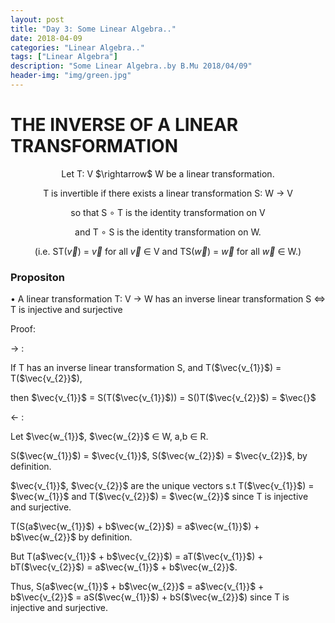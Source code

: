```yaml
---
layout: post
title: "Day 3: Some Linear Algebra.."
date: 2018-04-09
categories: "Linear Algebra.."
tags: ["Linear Algebra"]
description: "Some Linear Algebra..by B.Mu 2018/04/09"
header-img: "img/green.jpg"
---
```

# THE INVERSE OF A LINEAR TRANSFORMATION

<center>
Let T: V $\rightarrow$ W be a linear transformation. 

T is invertible if there exists a linear transformation S: W $\rightarrow$ V 

so that S $\circ$ T is the 
identity transformation on V 

and T $\circ$ S is the identity transformation on W. 

(i.e. ST($\vec{v}$) = $\vec{v}$ for all $\vec{v}$ $\in$ V and TS($\vec{w}$) = 
$\vec{w}$ for all $\vec{w}$ $\in$ W.)
</center>

### Propositon

$\bullet$ A linear transformation T: V $\rightarrow$ W has an inverse linear 
transformation S <=> T is injective and surjective

Proof:

$\rightarrow$ :

If T has an inverse linear transformation S, and T($\vec{v_{1}}$) = 
T($\vec{v_{2}}$),

then $\vec{v_{1}}$ = S(T($\vec{v_{1}}$)) = S()T($\vec{v_{2}}$) = $\vec{}$

$\leftarrow$ :

Let $\vec{w_{1}}$, $\vec{w_{2}}$ $\in$ W, a,b $\in$ R. 

S($\vec{w_{1}}$) = $\vec{v_{1}}$, S($\vec{w_{2}}$) = $\vec{v_{2}}$, by definition.

$\vec{v_{1}}$, $\vec{v_{2}}$ are the unique vectors s.t T($\vec{v_{1}}$) = 
$\vec{w_{1}}$ and T($\vec{v_{2}}$) = $\vec{w_{2}}$ since T is injective and
surjective.

T(S(a$\vec{w_{1}}$) + b$\vec{w_{2}}$) = a$\vec{w_{1}}$) + b$\vec{w_{2}}$ by 
definition.

But T(a$\vec{v_{1}}$ + b$\vec{v_{2}}$) = aT($\vec{v_{1}}$) + bT($\vec{v_{2}}$) 
= a$\vec{w_{1}}$ + b$\vec{w_{2}}$.

Thus, S(a$\vec{w_{1}}$ + b$\vec{w_{2}}$ = a$\vec{v_{1}}$ + b$\vec{v_{2}}$ = 
aS($\vec{w_{1}}$) + bS($\vec{w_{2}}$) since T is injective and surjective.







